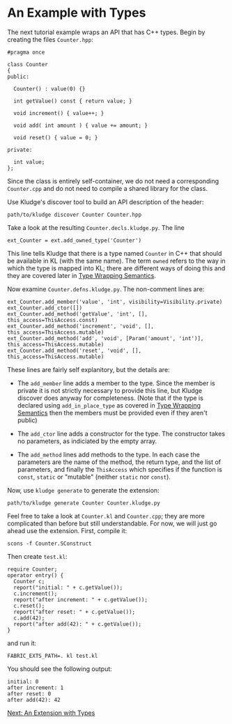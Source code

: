 # An Example with Types

The next tutorial example wraps an API that has C++ types.  Begin by creating the files `Counter.hpp`:

```
#pragma once

class Counter
{
public:

  Counter() : value(0) {}

  int getValue() const { return value; }

  void increment() { value++; }

  void add( int amount ) { value += amount; }

  void reset() { value = 0; }

private:

  int value;
};
```

Since the class is entirely self-container, we do not need a corresponding `Counter.cpp` and do not need to compile a shared library for the class.

Use Kludge's discover tool to build an API description of the header:

```
path/to/kludge discover Counter Counter.hpp
```

Take a look at the resulting `Counter.decls.kludge.py`.  The line

```
ext_Counter = ext.add_owned_type('Counter')
```

This line tells Kludge that there is a type named `Counter` in C++ that should be available in KL (with the same name).  The term `owned` refers to the way in which the type is mapped into KL; there are different ways of doing this and they are covered later in [Type Wrapping Semantics](types.md).

Now examine `Counter.defns.kludge.py`.  The non-comment lines are:

```
ext_Counter.add_member('value', 'int', visibility=Visibility.private)
ext_Counter.add_ctor([])
ext_Counter.add_method('getValue', 'int', [], this_access=ThisAccess.const)
ext_Counter.add_method('increment', 'void', [], this_access=ThisAccess.mutable)
ext_Counter.add_method('add', 'void', [Param('amount', 'int')], this_access=ThisAccess.mutable)
ext_Counter.add_method('reset', 'void', [], this_access=ThisAccess.mutable)
```

These lines are fairly self explanitory, but the details are:

- The `add_member` line adds a member to the type.  Since the member is private it is not strictly necessary to provide this line, but Kludge discover does anyway for completeness.  (Note that if the type is declared using `add_in_place_type` as covered in [Type Wrapping Semantics](types.md) then the members must be provided even if they aren't public) 

- The `add_ctor` line adds a constructor for the type.  The constructor takes no parameters, as indiciated by the empty array.

- The `add_method` lines add methods to the type.  In each case the parameters are the name of the method, the return type, and the list of parameters, and finally the `ThisAccess` which specifies if the function is `const`, `static` or "mutable" (neither `static` nor `const`).

Now, use `kludge generate` to generate the extension:

```
path/to/kludge generate Counter Counter.kludge.py
```

Feel free to take a look at `Counter.kl` and `Counter.cpp`; they are more complicated than before but still understandable.  For now, we will just go ahead use the extension.  First, compile it:

```
scons -f Counter.SConstruct
```

Then create `test.kl`:

```
require Counter;
operator entry() {
  Counter c;
  report("initial: " + c.getValue());
  c.increment();
  report("after increment: " + c.getValue());
  c.reset();
  report("after reset: " + c.getValue());
  c.add(42);
  report("after add(42): " + c.getValue());
}
```

and run it:

```
FABRIC_EXTS_PATH=. kl test.kl
```

You should see the following output:

```
initial: 0
after increment: 1
after reset: 0
after add(42): 42
```

[Next: An Extension with Types](tutorial-types.md)

